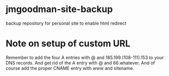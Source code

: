 # jmgoodman-site-backup
 backup repository for personal site to enable html redirect

# Note on setup of custom URL
 Remember to add the four A entries with @ and 185.199.(108-111).153 to your DNS records.
 And get rid of the A entry with @ and 66.whatever.
 And of course add the proper CNAME entry with www and sitename.